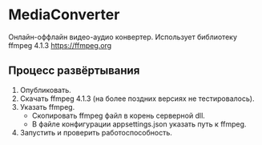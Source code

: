 # MediaConverter
Онлайн-оффлайн видео-аудио конвертер. Использует библиотеку ffmpeg 4.1.3 https://ffmpeg.org

## Процесс развёртывания
1. Опубликовать.
2. Скачать ffmpeg 4.1.3 (на более поздних версиях не тестировалось).
3. Указать ffmpeg.
    * Скопировать ffmpeg файл в корень серверной dll.
    * В файле конфигурации appsettings.json указать путь к ffmpeg.
4. Запустить и проверить работоспособность.